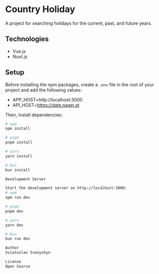 # Country Holiday

A project for searching holidays for the current, past, and future years.

## Technologies

- Vue.js
- Nuxt.js

## Setup

Before installing the npm packages, create a `.env` file in the root of your project and add the following values:
- APP_HOST=http://localhost:3000 
- API_HOST=https://date.nager.at

Then, install dependencies:
```bash
# npm
npm install

# pnpm
pnpm install

# yarn
yarn install

# bun
bun install

Development Server

Start the development server on http://localhost:3000:
# npm
npm run dev

# pnpm
pnpm dev

# yarn
yarn dev

# bun
bun run dev

Author
Sviatoslav Ivanyshyn

License
Open Source